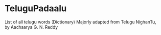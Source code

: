 # TeluguPadaalu

List of all telugu words (Dictionary) 
Majorly adapted from Telugu NighanTu, by Aachaarya G. N. Reddy
